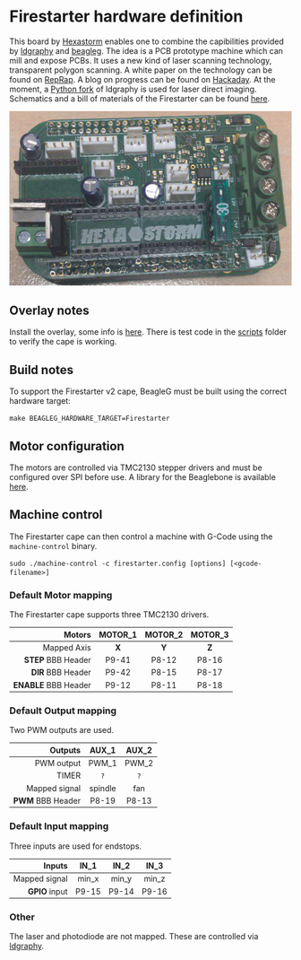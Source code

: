 Firestarter hardware definition
==========================

This board by [Hexastorm](https://www.hexastorm.com) enables one to combine the capibilities provided by [ldgraphy](https://github.com/hzeller/ldgraphy) and [beagleg](https://github.com/hzeller/beagleg).
The idea is a PCB prototype machine which can 
mill and expose PCBs. It uses a new kind of laser scanning technology, transparent polygon scanning. A white paper on the technology can be found on [RepRap](https://reprap.org/wiki/Transparent_Polygon_Scanning).
A blog on progress can be found on [Hackaday](https://hackaday.io/project/21933-open-hardware-transparent-polygon-scanner).
At the moment, a [Python fork](https://github.com/hstarmans/ldgraphy) of ldgraphy is used for laser direct imaging. Schematics and a bill of materials of the Firestarter can be found [here](https://github.com/hstarmans/firestarter).

![Firestarter V2 board][Firestarter-img]

## Overlay notes
Install the overlay, some info is [here](https://github.com/hstarmans/ldgraphy).
There is test code in the [scripts](https://github.com/hstarmans/ldgraphy/tree/master/scripts) folder to verify the cape is working. 


## Build notes

To support the Firestarter v2 cape, BeagleG must be built using the correct hardware target:

```
make BEAGLEG_HARDWARE_TARGET=Firestarter
```

## Motor configuration

The motors are controlled via TMC2130 stepper drivers and must be configured over SPI before use. A library for the Beaglebone is available [here](https://github.com/hstarmans/TMC2130Stepper).



## Machine control

The Firestarter cape can then control a machine with G-Code using the `machine-control`
binary. 
```
sudo ./machine-control -c firestarter.config [options] [<gcode-filename>]
```

### Default Motor mapping

The Firestarter cape supports three TMC2130 drivers. 

|Motors                |MOTOR_1  |MOTOR_2   |MOTOR_3  |
|---------------------:|:-------:|:--------:|:-------:|
|Mapped Axis           |**X**|**Y**|**Z**|
|**STEP** BBB Header   |P9-41|P8-12|P8-16|
|**DIR** BBB Header    |P9-42 |P8-15|P8-17|
|**ENABLE** BBB Header |P9-12|P8-11|P8-18|

### Default Output mapping

Two PWM outputs are used.

|Outputs         |AUX_1|AUX_2|
|---------------:|:-------:|:-------:|
|PWM output      |PWM_1|PWM_2|
|TIMER           |`?`|`?`|
|Mapped signal   |spindle|fan|
|**PWM** BBB Header|P8-19|P8-13|

### Default Input mapping

Three inputs are used for endstops.

|Inputs          |IN_1|IN_2|IN_3|
|---------------:|:-------:|:-------:|:-------:|
|Mapped signal   |min_x|min_y|min_z|
|**GPIO** input  |P9-15|P9-14|P9-16|

### Other
The laser and photodiode are not mapped. These are controlled via [ldgraphy](https://github.com/hstarmans/ldgraphy).

[Firestarter-img]: firestarterv2.jpg